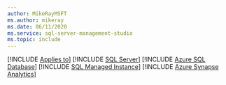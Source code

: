 ```yaml
---
author: MikeRayMSFT
ms.author: mikeray
ms.date: 06/11/2020
ms.service: sql-server-management-studio
ms.topic: include
---
```


[!INCLUDE [Applies to](../applies-md.md)] [!INCLUDE [SQL Server](_ssnoversion.md)]  [!INCLUDE [Azure SQL Database](_asdb.md)] [!INCLUDE [SQL Managed Instance](_asmi.md)] [!INCLUDE [Azure Synapse Analytics](_asa.md)]
